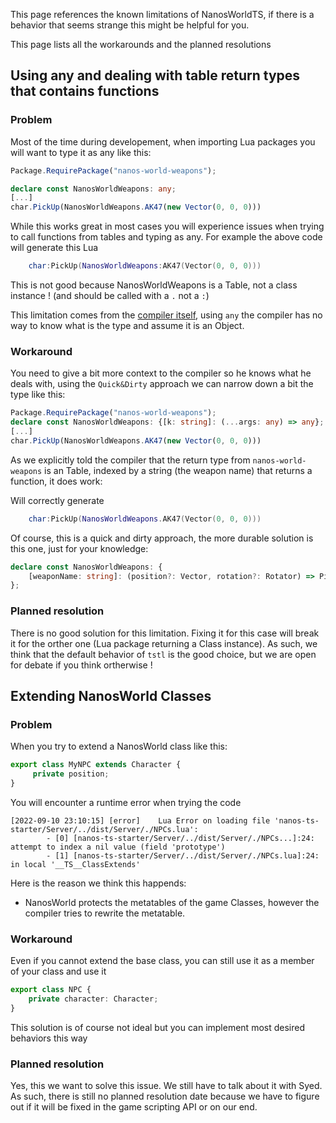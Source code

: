 This page references the known limitations of NanosWorldTS, if there is a behavior that seems strange this might be helpful for you.

This page lists all the workarounds and the planned resolutions

## Using any and dealing with table return types that contains functions
### Problem
Most of the time during developement, when importing Lua packages you will want to type it as any like this:
```ts
Package.RequirePackage("nanos-world-weapons");

declare const NanosWorldWeapons: any;
[...]
char.PickUp(NanosWorldWeapons.AK47(new Vector(0, 0, 0)))
```

While this works great in most cases you will experience issues when trying to call functions from tables and typing as any.
For example the above code will generate this Lua
```lua
    char:PickUp(NanosWorldWeapons:AK47(Vector(0, 0, 0)))
```

This is not good because NanosWorldWeapons is a Table, not a class instance ! (and should be called with a `.` not a `:`)

This limitation comes from the [compiler itself](https://typescripttolua.github.io/docs/the-self-parameter#noimplicitself), using  `any` the compiler has no way to know what is the type and assume it is an Object.

### Workaround
You need to give a bit more context to the compiler so he knows what he deals with, using the `Quick&Dirty` approach we can narrow down a bit the type like this:
```ts
Package.RequirePackage("nanos-world-weapons");
declare const NanosWorldWeapons: {[k: string]: (...args: any) => any};
[...]
char.PickUp(NanosWorldWeapons.AK47(new Vector(0, 0, 0)))
```
As we explicitly told the compiler that the return type from `nanos-world-weapons` is an Table, indexed by a string (the weapon name) that returns a function, it does work:

Will correctly generate
```lua
    char:PickUp(NanosWorldWeapons.AK47(Vector(0, 0, 0)))
```

Of course, this is a quick and dirty approach, the more durable solution is this one, just for your knowledge:
```ts
declare const NanosWorldWeapons: {
    [weaponName: string]: (position?: Vector, rotation?: Rotator) => Pickable
};
```

### Planned resolution
There is no good solution for this limitation. Fixing it for this case will break it for the orther one (Lua package returning a Class instance).
As such, we think that the default behavior of `tstl` is the good choice, but we are open for debate if you think ortherwise !

## Extending NanosWorld Classes
### Problem
When you try to extend a NanosWorld class like this:
```ts
export class MyNPC extends Character {
     private position;
}
```

You will encounter a runtime error when trying the code
```
[2022-09-10 23:10:15] [error]    Lua Error on loading file 'nanos-ts-starter/Server/../dist/Server/./NPCs.lua':
        - [0] [nanos-ts-starter/Server/../dist/Server/./NPCs...]:24: attempt to index a nil value (field 'prototype')
        - [1] [nanos-ts-starter/Server/../dist/Server/./NPCs.lua]:24: in local '__TS__ClassExtends'
```

Here is the reason we think this happends:
- NanosWorld protects the metatables of the game Classes, however the compiler tries to rewrite the metatable.

### Workaround
Even if you cannot extend the base class, you can still use it as a member of your class and use it

```ts
export class NPC {
    private character: Character;
}
```

This solution is of course not ideal but you can implement most desired behaviors this way

### Planned resolution
Yes, this we want to solve this issue. We still have to talk about it with Syed. As such, there is still no planned resolution date because we have to figure out if it will be fixed in the game scripting API or on our end.

